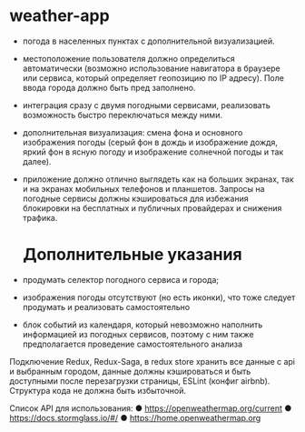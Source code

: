 # weather-app

- погода в населенных пунктах с дополнительной визуализацией.
- местоположение пользователя должно определиться автоматически (возможно использование навигатора в браузере
  или сервиса, который определяет геопозицию по IP адресу). Поле ввода города
  должно быть пред заполнено.
- интеграция сразу с двумя погодными сервисами, реализовать возможность быстро переключаться между
  ними.
- дополнительная визуализация: смена фона и основного изображения погоды (серый фон в дождь и изображение дождя, яркий фон в ясную погоду и изображение солнечной погоды и так далее).
- приложение должно отлично выглядеть как на больших экранах, так и на
  экранах мобильных телефонов и планшетов. Запросы на погодные сервисы должны
  кэшироваться для избежания блокировки на бесплатных и публичных провайдерах и
  снижения трафика.

  # Дополнительные указания

- продумать селектор погодного сервиса и города;
- изображения погоды отсутствуют (но есть иконки), что тоже следует продумать и реализовать самостоятельно
- блок событий из календаря, который невозможно наполнить информацией из погодных сервисов, поэтому с ним также предполагается проведение
  самостоятельного анализа

Подключение Redux, Redux-Saga, в redux store хранить все данные с api и выбранным городом, данные
должны кэшироваться и быть доступными после перезагрузки страницы, ESLint (конфиг airbnb). Структура кода не должна быть избыточной.

Список API для использования:
● https://openweathermap.org/current
● https://docs.stormglass.io/#/
● https://home.openweathermap.org
